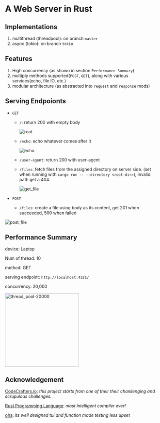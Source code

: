 # A Web Server in Rust
## Implementations
1. multithread (threadpool): on branch `master`
2. async (tokio): on branch `tokio`

## Features
1. High concurrency (as shown in section `Performance Summary`)
2. multiply methods supported(`POST`, `GET`), along with various services(echo, file IO, etc.)
3. modular architecture (as abstracted into `request` and `response` mods)

## Serving Endpoionts
* `GET`
   * `/`: return 200 with empty body

     ![root](https://github.com/Desjajja/rust_webserver/assets/58029489/3dd7890a-5aee-4441-b81c-a90cc5bc5fb1)
 
   * `/echo`: echo whatever comes after it
 
     ![echo](https://github.com/Desjajja/rust_webserver/assets/58029489/77b4b549-5410-430a-bf78-9e24a08dd97b)

   * `/user-agent`: return 200 with user-agent
   * `/files`: fetch files from the assigned directory on server side. (set when running with `cargo run -- --directory <root-dir>`), invalid path get a 404.
 
     ![get_file](https://github.com/Desjajja/rust_webserver/assets/58029489/b4b6a673-85fb-4c0d-91db-cfb7c76d3690)
* `POST`

   * `/files`: create a file using body as its content, get 201 when succeeded, 500 when failed
     
![post_file](https://github.com/Desjajja/rust_webserver/assets/58029489/06f5c79d-5b63-45c8-a1a1-d457a9ee2eec)

## Performance Summary
device: Laptop

Num of thread: 10

method: GET

serving endpoint: `http://localhost:4321/`

concurrency: 20,000

<img width="243" alt="thread_pool-20000" src="https://github.com/Desjajja/rust_webserver/assets/58029489/f7932ccd-942d-4965-9303-6348c29f2e32">

## Acknowledgement
[CodeCrafters.io](https://app.codecrafters.io/catalog): *this project starts from one of their their chanllenging and scrupulous challenges.*

[Rust Programming Language](https://www.rust-lang.org/): *most intelligent compiler ever!*

[oha](https://github.com/hatoo/oha): *its well designed tui and function made testing less upset*
